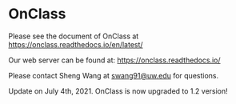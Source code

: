 # OnClass
Please see the document of OnClass at https://onclass.readthedocs.io/en/latest/

Our web server can be found at: https://onclass.readthedocs.io/

Please contact Sheng Wang at swang91@uw.edu for questions.

Update on July 4th, 2021. OnClass is now upgraded to 1.2 version!
